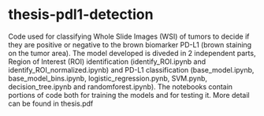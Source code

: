 # thesis-pdl1-detection

Code used for classifying Whole Slide Images (WSI) of tumors to decide if they are positive or negative to the brown biomarker PD-L1 (brown staining on the tumor area).
The model developed is diveded in 2 independent parts, Region of Interest (ROI) identification (identify_ROI.ipynb and identify_ROI_normalized.ipynb)
 and PD-L1 classification (base_model.ipynb, base_model_bins.ipynb, logistic_regression.pynb, SVM.pynb, decision_tree.ipynb and randomforest.ipynb).
 The notebooks contain portions of code both for training the models and for testing it.
 More detail can be found in thesis.pdf
